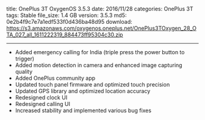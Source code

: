 title: OnePlus 3T OxygenOS 3.5.3
date: 2016/11/28
categories: OnePlus 3T
tags: Stable
file_size: 1.4 GB
version: 3.5.3
md5: 0e2b4f9c7e7a1edf533f0d436ba48d95
download: https://s3.amazonaws.com/oxygenos.oneplus.net/OnePlus3TOxygen_28_OTA_027_all_1611222319_884473ff95304c30.zip

---
* Added emergency calling for India (triple press the power button to trigger)
* Added motion detection in camera and enhanced image capturing quality
* Added OnePlus community app
* Updated touch panel firmware and optimized touch precision
* Updated GPS library and optimized location accuracy
* Redesigned clock UI
* Redesigned calling UI
* Increased stability and implemented various bug fixes
